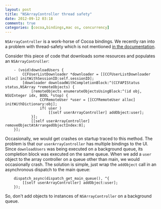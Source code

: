 ```yaml
---
layout: post
title: "NSArrayController thread safety"
date: 2012-09-12 03:18
comments: true
categories: [cocoa,bindings,mac os, concurrency] 
---
```

`NSArrayController` is a work-horse of Cocoa bindings.  We recently ran into a problem with thread-safety which is not mentioned [in the documentation](https://developer.apple.com/library/mac/#documentation/Cocoa/Reference/ApplicationKit/Classes/NSArrayController_Class/Reference/Reference.html).

Consider this piece of code that downloads some resources and populates an `NSArrayController`:

``` objc
    - (void)downloadUsers {
        CCFUserListDownloader *downloader = [[CCFUserListDownloader alloc] initWithSessionID:self.sessionID];
        [downloader downloadWithCompletionBlock:^(CCFAPIStatus status,NSArray *remoteObjects) {
            [remoteObjects enumerateObjectsUsingBlock:^(id obj, NSUInteger idx, BOOL *stop) {
                CCFRemoteUser *user = [[CCFRemoteUser alloc] initWithDictionary:obj];
                if( user )
                    [[self userArrayController] addObject:user];
            }];
            [[self userArrayController] removeObjectAtArrangedObjectIndex:0];
    }];
```

Occasionally, we would get crashes on startup traced to this method.  The problem is that our `userArrayController` has multiple bindings to the UI.  Since `downloadUsers` was being executed on a background queue, its completion block was executed on the same queue.  When we add a `user` object to the array controller on a queue other than main, we would occasionally crash.  The solution is simple, just wrap the `addObject` call in an asynchronous dispatch to the main queue:

``` objc
    dispatch_async(dispatch_get_main_queue(), ^{
        [[self userArrayController] addObject:user];
    });
```
So, don't add objects to instances of `NSArrayController` on a background queue.